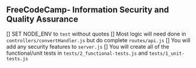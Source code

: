 **FreeCodeCamp**- Information Security and Quality Assurance
------

[] SET NODE_ENV to `test` without quotes
[] Most logic will need done in `controllers/convertHandler.js` but do complete `routes/api.js`
[] You will add any security features to `server.js`
[] You will create all of the functional/unit tests in `tests/2_functional-tests.js` and `tests/1_unit-tests.js`


